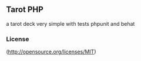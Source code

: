 ## Tarot PHP

a tarot deck very simple with tests phpunit and behat

 ### License

 (http://opensource.org/licenses/MIT)